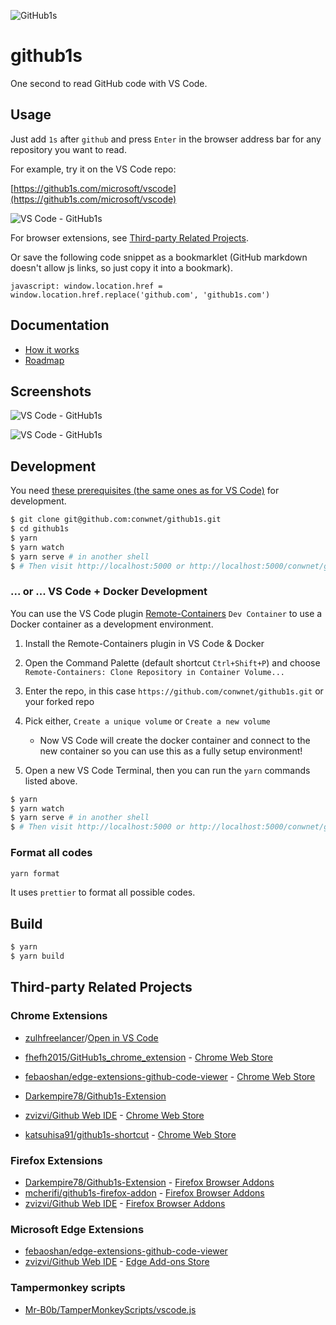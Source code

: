 ![GitHub1s](https://raw.githubusercontent.com/conwnet/github1s/master/resources/images/logo.png)

# github1s

One second to read GitHub code with VS Code.

## Usage

Just add `1s` after `github` and press `Enter` in the browser address bar for any repository you want to read.

For example, try it on the VS Code repo:

[https://github1s.com/microsoft/vscode](https://github1s.com/microsoft/vscode)

![VS Code - GitHub1s](https://raw.githubusercontent.com/conwnet/github1s/master/resources/images/vs-code-github1s.png)

For browser extensions, see [Third-party Related Projects](https://github.com/conwnet/github1s#third-party-related-projects).

Or save the following code snippet as a bookmarklet (GitHub markdown doesn't allow js links, so just copy it into a bookmark).

```
javascript: window.location.href = window.location.href.replace('github.com', 'github1s.com')
```

## Documentation

- [How it works](https://github.com/conwnet/github1s/blob/master/docs/guide.md)
- [Roadmap](https://github.com/conwnet/github1s/projects/1)

## Screenshots

![VS Code - GitHub1s](https://raw.githubusercontent.com/mohitjaisal/github1s/master/resources/images/Github1sDemo1.gif)

![VS Code - GitHub1s](https://raw.githubusercontent.com/conwnet/github1s/master/resources/images/demo.png)

## Development

You need [these prerequisites (the same ones as for VS Code)](https://github.com/microsoft/vscode/wiki/How-to-Contribute#prerequisites) for development.

```bash
$ git clone git@github.com:conwnet/github1s.git
$ cd github1s
$ yarn
$ yarn watch
$ yarn serve # in another shell
$ # Then visit http://localhost:5000 or http://localhost:5000/conwnet/github1s once the build is completed.
```

### ... or ... VS Code + Docker Development

You can use the VS Code plugin [Remote-Containers](https://marketplace.visualstudio.com/items?itemName=ms-vscode-remote.remote-containers) `Dev Container` to use a Docker container as a development environment.

1. Install the Remote-Containers plugin in VS Code & Docker
2. Open the Command Palette (default shortcut `Ctrl+Shift+P`) and choose `Remote-Containers: Clone Repository in Container Volume...`
3. Enter the repo, in this case `https://github.com/conwnet/github1s.git` or your forked repo
4. Pick either, `Create a unique volume` or `Create a new volume`

   - Now VS Code will create the docker container and connect to the new container so you can use this as a fully setup environment!

5. Open a new VS Code Terminal, then you can run the `yarn` commands listed above.

```bash
$ yarn
$ yarn watch
$ yarn serve # in another shell
$ # Then visit http://localhost:5000 or http://localhost:5000/conwnet/github1s once the build is completed.
```

### Format all codes

```bash
yarn format
```

It uses `prettier` to format all possible codes.

## Build

```bash
$ yarn
$ yarn build
```

## Third-party Related Projects

### Chrome Extensions

- [zulhfreelancer](https://github.com/zulhfreelancer)/[Open in VS Code](https://chrome.google.com/webstore/detail/open-in-vs-code-github1sc/neloiopjjeflfnecdlajhopdlojlkhll)

- [fhefh2015/GitHub1s_chrome_extension](https://github.com/fhefh2015/GitHub1s_chrome_extension) - [Chrome Web Store](https://chrome.google.com/webstore/detail/github1s/lodjfmkfbfkpdhnhkcdcoonghhghbkhe)

- [febaoshan/edge-extensions-github-code-viewer](https://github.com/febaoshan/edge-extensions-github-code-viewer) - [Chrome Web Store](https://chrome.google.com/webstore/detail/github-code-viewer/ecddapgifccgblebfibdgkagfbdagjfn)

- [Darkempire78/Github1s-Extension](https://github.com/Darkempire78/Github1s-Extension)
- [zvizvi/Github Web IDE](https://github.com/zvizvi/github-web-ide) - [Chrome Web Store](https://chrome.google.com/webstore/detail/adjiklnjodbiaioggfpbpkhbfcnhgkfe)
- [katsuhisa91/github1s-shortcut](https://github.com/katsuhisa91/github1s-shortcut) - [Chrome Web Store](https://chrome.google.com/webstore/detail/shortcut-to-github1s/gfcdbodapcbfckbfpmgeldfkkgjknceo)

### Firefox Extensions

- [Darkempire78/Github1s-Extension](https://github.com/Darkempire78/Github1s-Extension) - [Firefox Browser Addons](https://addons.mozilla.org/firefox/addon/github1s-extension)
- [mcherifi/github1s-firefox-addon](https://github.com/mcherifi/github1s-firefox-addon) - [Firefox Browser Addons](https://addons.mozilla.org/firefox/addon/github1s/)
- [zvizvi/Github Web IDE](https://github.com/zvizvi/github-web-ide) - [Firefox Browser Addons](https://addons.mozilla.org/firefox/addon/github-web-ide/)

### Microsoft Edge Extensions

- [febaoshan/edge-extensions-github-code-viewer](https://github.com/febaoshan/edge-extensions-github-code-viewer)
- [zvizvi/Github Web IDE](https://github.com/zvizvi/github-web-ide) - [Edge Add-ons Store](https://microsoftedge.microsoft.com/addons/detail/akjbkjciknacicbnkfjbnlaeednpadcf)

### Tampermonkey scripts

- [Mr-B0b/TamperMonkeyScripts/vscode.js](https://github.com/Mr-B0b/TamperMonkeyScripts/blob/main/vscode.js)
